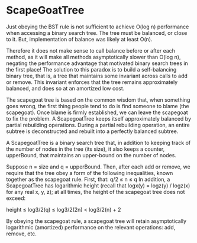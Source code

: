 # ScapeGoatTree

Just obeying the BST rule is not sufficient to achieve O(log n) performance when accessing a binary search tree. The tree must be balanced, or close to it. But,  implementation of balance was likely at least O(n).

Therefore it does not make sense to call balance before or after each method, as it will make all methods asymptotically slower than O(log n), negating the performance advantage that motivated binary search trees in the first place!
The solution to this paradox is to build a self-balancing binary tree, that is, a tree that maintains some invariant across calls to add or remove. This invariant enforces that the tree remains approximately balanced, and does so at an amortized low cost. 

The scapegoat tree is based on the common wisdom that, when something goes wrong, the first thing people tend to do is find someone to blame (the scapegoat). Once blame is firmly established, we can leave the scapegoat to fix the problem.
A ScapegoatTree keeps itself approximately balanced by partial rebuilding operations. During a partial rebuilding operation, an entire subtree is deconstructed and rebuilt into a perfectly balanced subtree.

A ScapegoatTree is a binary search tree that, in addition to keeping track of the number of nodes in the tree (its size), it also keeps a counter, upperBound, that maintains an upper-bound on the number of nodes.

Suppose n = size and q = upperBound. Then, after each add or remove, we require that the tree obey a form of the following inequalities, known together as the scapegoat rule. First, that:
q/2 ≤ n ≤ q
In addition, a ScapegoatTree has logarithmic height (recall that logx(y) = logz(y) / logz(x) for
any real x, y, z); at all times, the height of the scapegoat tree does not exceed:

height ≤ log3/2(q) ≤ log3/2(2n) < log3/2(n) + 2

By obeying the scapegoat rule, a scapegoat tree will retain asymptotically logarithmic (amortized) performance on the relevant operations: add, remove, etc. 
